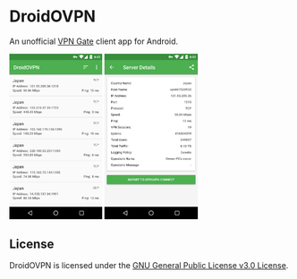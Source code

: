 DroidOVPN
======

An unofficial [VPN Gate](http://www.vpngate.net/en/) client app for Android.

<img src="/screenshots/vpn_servers.png" width="33%" /> <img src="/screenshots/vpn_server_details.png" width="33%" />

License
-------

DroidOVPN is licensed under the [GNU General Public License v3.0 License](https://www.gnu.org/licenses/gpl.html).
